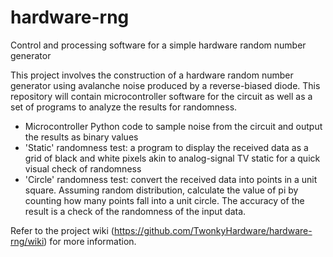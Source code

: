 # hardware-rng
Control and processing software for a simple hardware random number generator

This project involves the construction of a hardware random number generator using avalanche 
noise produced by a reverse-biased diode.  This repository will contain microcontroller software
for the circuit as well as a set of programs to analyze the results for randomness.

* Microcontroller Python code to sample noise from the circuit and output the results as binary values
* 'Static' randomness test: a program to display the received data as a grid of black and white pixels akin to analog-signal TV static for a quick visual check of randomness
* 'Circle' randomness test: convert the received data into points in a unit square.  Assuming random distribution, calculate the value of pi by counting how many points fall into a unit circle.  The accuracy of the result is a check of the randomness of the input data.

Refer to the project wiki (https://github.com/TwonkyHardware/hardware-rng/wiki) for more information.
